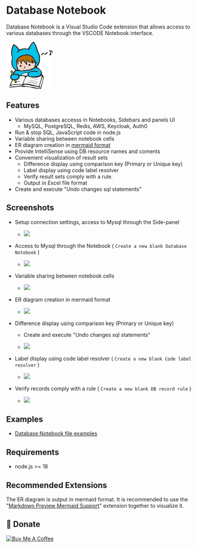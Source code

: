 # Database Notebook

Database Notebook is a Visual Studio Code extension that allows access to various databases through the VSCODE Notebook interface.

![logo](./media/logo128.png)

## Features

- Various databases accesss in Notebooks, Sidebars and panels UI
  - MySQL, PostgreSQL, Redis, AWS, Keycloak, Auth0
- Run & stop SQL, JavaScript code in node.js
- Variable sharing between notebook cells
- ER diagram creation in [mermaid format](https://mermaid.js.org/syntax/entityRelationshipDiagram.html)
- Provide IntelliSense using DB resource names and coments
- Convenient visualization of result sets
  - Difference display using comparison key (Primary or Unique key)
  - Label display using code label resolver
  - Verify result sets comply with a rule.
  - Output in Excel file format
- Create and execute "Undo changes sql statements"

## Screenshots

- Setup connection settings, access to Mysql through the Side-panel

  - ![](https://raw.githubusercontent.com/l-v-yonsama/db-notebook/main/docs/images/01_setup.gif)

- Access to Mysql through the Notebook ( `Create a new blank Database Notebook` )

  - ![](https://raw.githubusercontent.com/l-v-yonsama/db-notebook/main/docs/images/02_notebook.gif)

- Variable sharing between notebook cells

  - ![](https://raw.githubusercontent.com/l-v-yonsama/db-notebook/main/docs/images/03_variable_sharing.gif)

- ER diagram creation in mermaid format

  - ![](https://raw.githubusercontent.com/l-v-yonsama/db-notebook/main/docs/images/04_er_diagram.gif)

- Difference display using comparison key (Primary or Unique key)

  - Create and execute "Undo changes sql statements"

  - ![](https://raw.githubusercontent.com/l-v-yonsama/db-notebook/main/docs/images/05_diff.gif)

- Label display using code label resolver ( `Create a new blank Code label resolver` )

  - ![](https://raw.githubusercontent.com/l-v-yonsama/db-notebook/main/docs/images/06_label_display.gif)

- Verify records comply with a rule ( `Create a new blank DB record rule` )

  - ![](https://raw.githubusercontent.com/l-v-yonsama/db-notebook/main/docs/images/07_record_rule.gif)

## Examples

- [Database Notebook file examples](/docs/examples/databaseNotebook.md)

## Requirements

- node.js >= 18

## Recommended Extensions

The ER diagram is output in mermaid format.
It is recommended to use the "[Markdown Preview Mermaid Support](https://marketplace.visualstudio.com/items?itemName=bierner.markdown-mermaid)" extension together to visualize it.

## 🎁 Donate

<a href="https://www.buymeacoffee.com/lvyoshiokaI">
  <img src="https://cdn.buymeacoffee.com/buttons/default-orange.png" alt="Buy Me A Coffee" height="41" width="174">
</a>
